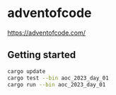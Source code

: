 # adventofcode

https://adventofcode.com/

## Getting started

```bash
cargo update
cargo test --bin aoc_2023_day_01
cargo run --bin aoc_2023_day_01
```
